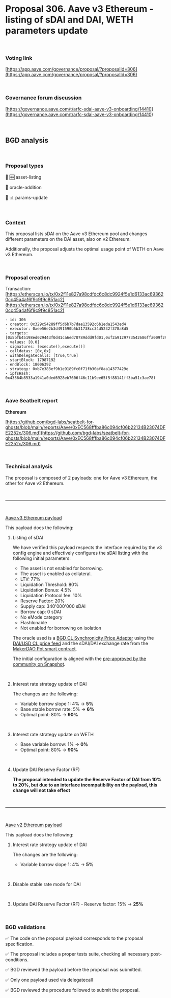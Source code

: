 # Proposal 306. Aave v3 Ethereum - listing of sDAI and DAI, WETH parameters update

<br>

### Voting link

[https://app.aave.com/governance/proposal/?proposalId=306](https://app.aave.com/governance/proposal/?proposalId=306)

<br>

### Governance forum discussion

[https://governance.aave.com/t/arfc-sdai-aave-v3-onboarding/14410](https://governance.aave.com/t/arfc-sdai-aave-v3-onboarding/14410)

<br>

## BGD analysis

<br>

### Proposal types

:gem: :new: asset-listing

:crystal_ball: oracle-addition

:wrench: :bar_chart: params-update

<br>

### Context

This proposal lists sDAI on the Aave v3 Ethereum pool and changes different parameters on the DAI asset, also on v2 Ethereum.

Additionally, the proposal adjusts the optimal usage point of WETH on Aave v3 Ethereum.


<br>

### Proposal creation

Transaction: [https://etherscan.io/tx/0x2f11e827a98cdfdc6c8dc9924f5e1d6133ac693620cc45a4af6f9c9f9c851ac2](https://etherscan.io/tx/0x2f11e827a98cdfdc6c8dc9924f5e1d6133ac693620cc45a4af6f9c9f9c851ac2)

```
- id: 306
- creator: 0x329c54289ff5d6b7b7dae13592c6b1eda1543ed4
- executor: 0xee56e2b3d491590b5b31738cc34d5232f378a8d5
- targets: [0x5bfb45198ed029443f0d41ca6ed70789ddd9fd01,0xf2a9129773542686ffa009f29f3aa02ae1c0edf7]
- values: [0,0]
- signatures: [execute(),execute()]
- calldatas: [0x,0x]
- withDelegatecalls: [true,true]
- startBlock: 17987192
- endBlock: 18006392
- strategy: 0xb7e383ef9b1e9189fc0f71fb30af8aa14377429e
- ipfsHash: 0x43564b8533a1941a0ded6928eb7606f46c11b9ee65f5f88141ff3ba51c3ae78f
```

<br>

### Aave Seatbelt report

**Ethereum**

[https://github.com/bgd-labs/seatbelt-for-ghosts/blob/main/reports/Aave/0xEC568fffba86c094cf06b22134B23074DFE2252c/306.md](https://github.com/bgd-labs/seatbelt-for-ghosts/blob/main/reports/Aave/0xEC568fffba86c094cf06b22134B23074DFE2252c/306.md)


<br>

### Technical analysis

The proposal is composed of 2 payloads: one for Aave v3 Ethereum, the other for Aave v2 Ethereum.

<br>

---

<br>

[Aave v3 Ethereum payload](https://etherscan.io/address/0x5bfb45198ed029443f0d41ca6ed70789ddd9fd01#code#F1#L14)

This payload does the following:

1. Listing of sDAI

    We have verified this payload respects the interface required by the v3 config engine and effectively configures the sDAI listing with the following initial parameters:

    - The asset is not enabled for borrowing.
    - The asset is enabled as collateral.
    - LTV: 77%
    - Liquidation Threshold: 80%
    - Liquidation Bonus: 4.5%
    - Liquidation Protocol fee: 10%
    - Reserve Factor: 20%
    - Supply cap: 340'000'000 sDAI
    - Borrow cap: 0 sDAI
    - No eMode category
    - Flashlonable
    - Not enabled for borrowing on isolation

    The oracle used is a [BGD CL Synchronicity Price Adapter](https://etherscan.io/address/0x29081f7aB5a644716EfcDC10D5c926c5fEe9F72B#code) using the [DAI/USD CL price feed](https://etherscan.io/address/0xAed0c38402a5d19df6E4c03F4E2DceD6e29c1ee9#readContract#F8) and the sDAI/DAI exchange rate from the [MakerDAO Pot smart contract](https://etherscan.io/address/0x197E90f9FAD81970bA7976f33CbD77088E5D7cf7#code).

    The initial configuration is aligned with the [pre-approved by the community on Snapshot](https://snapshot.org/#/aave.eth/proposal/0xb41600e3f74bfa520549106fee4d21e7f674c5a79fbf1f7ca16947563474a4d7).

  <br>

  2. Interest rate strategy update of DAI
    
      The changes are the following:
        - Variable borrow slope 1: 4% -> **5%**
        - Base stable borrow rate: 5% -> **6%**
        - Optimal point: 80% -> **90%**

  <br>

  3. Interest rate strategy update on WETH

      - Base variable borrow: 1% -> **0%**
      - Optimal point: 80% -> **90%**

<br>

  4. Update DAI Reserve Factor (RF)

      **The proposal intended to update the Reserve Factor of DAI from 10% to 20%, but due to an interface incompatibility on the payload, this change will not take effect**

<br>

---

<br>

[Aave v2 Ethereum payload](https://etherscan.io/address/0xf2a9129773542686ffa009f29f3aa02ae1c0edf7#code#F1#L13)

This payload does the following:

  1. Interest rate strategy update of DAI

      The changes are the following:
        - Variable borrow slope 1: 4% -> **5%**

  <br>

  2. Disable stable rate mode for DAI

  <br>

  3. Update DAI Reserve Factor (RF)
    - Reserve factor: 15% -> **25%**

<br>

### BGD validations

:white_check_mark: The code on the proposal payload corresponds to the proposal specification.

:white_check_mark: The proposal includes a proper tests suite, checking all necessary post-conditions.

:white_check_mark: BGD reviewed the payload before the proposal was submitted.

:white_check_mark: Only one payload used via delegatecall

:white_check_mark: BGD reviewed the procedure followed to submit the proposal.
